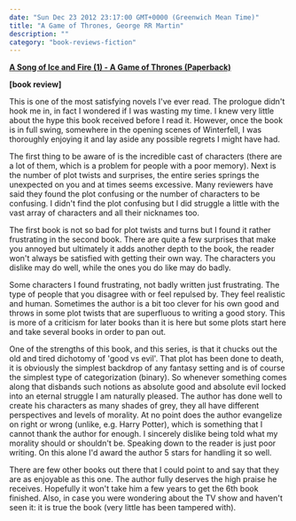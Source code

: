 ```yaml
---
date: "Sun Dec 23 2012 23:17:00 GMT+0000 (Greenwich Mean Time)"
title: "A Game of Thrones, George RR Martin"
description: ""
category: "book-reviews-fiction"
---
```

**[A Song of Ice and Fire (1) - A Game of Thrones (Paperback)](http://www.amazon.co.uk/review/R3TDS7RWQVCEUK/ref=cm_cr_rdp_perm "Game of Thrones")**

**\[book review\]**

This is one of the most satisfying novels I've ever read. The prologue didn't hook me in, in fact I wondered if I was wasting my time. I knew very little about the hype this book received before I read it. However, once the book is in full swing, somewhere in the opening scenes of Winterfell, I was thoroughly enjoying it and lay aside any possible regrets I might have had.  
  
The first thing to be aware of is the incredible cast of characters (there are a lot of them, which is a problem for people with a poor memory). Next is the number of plot twists and surprises, the entire series springs the unexpected on you and at times seems excessive. Many reviewers have said they found the plot confusing or the number of characters to be confusing. I didn't find the plot confusing but I did struggle a little with the vast array of characters and all their nicknames too.  
  
The first book is not so bad for plot twists and turns but I found it rather frustrating in the second book. There are quite a few surprises that make you annoyed but ultimately it adds another depth to the book, the reader won't always be satisfied with getting their own way. The characters you dislike may do well, while the ones you do like may do badly.  
  
Some characters I found frustrating, not badly written just frustrating. The type of people that you disagree with or feel repulsed by. They feel realistic and human. Sometimes the author is a bit too clever for his own good and throws in some plot twists that are superfluous to writing a good story. This is more of a criticism for later books than it is here but some plots start here and take several books in order to pan out.  
  
One of the strengths of this book, and this series, is that it chucks out the old and tired dichotomy of 'good vs evil'. That plot has been done to death, it is obviously the simplest backdrop of any fantasy setting and is of course the simplest type of categorization (binary). So whenever something comes along that disbands such notions as absolute good and absolute evil locked into an eternal struggle I am naturally pleased. The author has done well to create his characters as many shades of grey, they all have different perspectives and levels of morality. At no point does the author evangelize on right or wrong (unlike, e.g. Harry Potter), which is something that I cannot thank the author for enough. I sincerely dislike being told what my morality should or shouldn't be. Speaking down to the reader is just poor writing. On this alone I'd award the author 5 stars for handling it so well.  
  
There are few other books out there that I could point to and say that they are as enjoyable as this one. The author fully deserves the high praise he receives. Hopefully it won't take him a few years to get the 6th book finished. Also, in case you were wondering about the TV show and haven't seen it: it is true the book (very little has been tampered with).